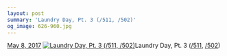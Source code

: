 ```yaml
---
layout: post
summary: 'Laundry Day, Pt. 3 (/511, /502)'
og_image: 626-960.jpg
---
```


<p>
  <time><a href="/626">May 8, 2017</a></time>
  <a href="/626"><img src="{{ site.assets_url }}/626-480.jpg" srcset="{{ site.assets_url }}/626-240.jpg 240w, {{ site.assets_url }}/626-480.jpg 480w, {{ site.assets_url }}/626-720.jpg 720w, {{ site.assets_url }}/626-960.jpg 960w" sizes="(min-width: 700px) 50vw, calc(100vw - 2rem)" alt="Laundry Day, Pt. 3 (/511, /502)" /></a><span>Laundry Day, Pt. 3 (<a href="http://life.aaronjgreenberg.com/511">/511</a>, <a href="http://life.aaronjgreenberg.com/502">/502</a>)</span>
</p>

